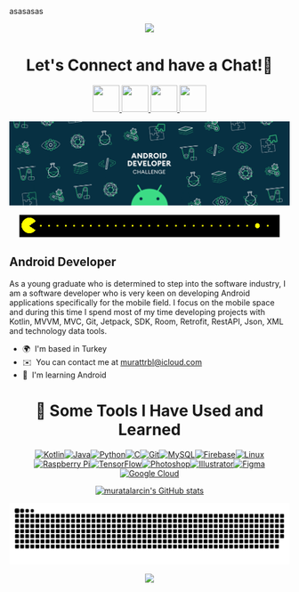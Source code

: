 asasasas
<p align="center">
  <img src="https://capsule-render.vercel.app/api?text=Hey%20Everyone!%F0%9F%95%B9%EF%B8%8F&animation=fadeIn&type=waving&color=gradient&height=100"/>
</p>

<h1 align="center">
  Let's Connect and have a Chat!💬
</h1>

<p align="center">
<a href="https://www.github.com/muratalarcin" target="_blank" rel="noreferrer">
  <picture>
    <source media="(prefers-color-scheme: dark)" srcset="https://raw.githubusercontent.com/danielcranney/readme-generator/main/public/icons/socials/github-dark.svg" />
    <source media="(prefers-color-scheme: light)" srcset="https://raw.githubusercontent.com/danielcranney/readme-generator/main/public/icons/socials/github.svg" />
    <img src="https://raw.githubusercontent.com/danielcranney/readme-generator/main/public/icons/socials/github.svg" width="48" height="48" />
  </picture>
</a>

<a href="https://www.linkedin.com/in/murat-alarcin" target="_blank" rel="noreferrer">
  <picture>
    <source media="(prefers-color-scheme: dark)" srcset="https://raw.githubusercontent.com/danielcranney/readme-generator/main/public/icons/socials/linkedin-dark.svg" />
    <source media="(prefers-color-scheme: light)" srcset="https://raw.githubusercontent.com/danielcranney/readme-generator/main/public/icons/socials/linkedin.svg" />
    <img src="https://raw.githubusercontent.com/danielcranney/readme-generator/main/public/icons/socials/linkedin.svg" width="48" height="48" />
  </picture>
</a>

<a href="https://medium.com/@muratalarcin" target="_blank" rel="noreferrer">
  <picture>
    <source media="(prefers-color-scheme: dark)" srcset="https://raw.githubusercontent.com/danielcranney/readme-generator/main/public/icons/socials/medium-dark.svg" />
    <source media="(prefers-color-scheme: light)" srcset="https://raw.githubusercontent.com/danielcranney/readme-generator/main/public/icons/socials/medium.svg" />
    <img src="https://raw.githubusercontent.com/danielcranney/readme-generator/main/public/icons/socials/medium.svg" width="48" height="48" />
  </picture>
</a>

<a href="https://www.instagram.com/murattrbl" target="_blank" rel="noreferrer">
  <picture>
    <source media="(prefers-color-scheme: dark)" srcset="https://raw.githubusercontent.com/danielcranney/readme-generator/main/public/icons/socials/instagram.svg" />
    <source media="(prefers-color-scheme: light)" srcset="https://raw.githubusercontent.com/danielcranney/readme-generator/main/public/icons/socials/instagram.svg" />
    <img src="https://raw.githubusercontent.com/danielcranney/readme-generator/main/public/icons/socials/medium.svg" width="48" height="48" />
  </picture>
</a>
</p>

<p align="center">
  <img src="https://github.com/muratalarcin/muratalarcin/blob/main/1.gif" width="auto" height="auto">
</p>

<p align="center">
  <img src="https://github.com/muratalarcin/muratalarcin/blob/main/11.gif" width="auto" height="auto">
</p>


Android Developer
-----------------

As a young graduate who is determined to step into the software industry, I am a software developer who is very keen on developing Android applications specifically for the mobile field. I focus on the mobile space and during this time I spend most of my time developing projects with Kotlin, MVVM, MVC, Git, Jetpack, SDK, Room, Retrofit, RestAPI, Json, XML and technology data tools.

* 🌍  I'm based in Turkey
* ✉️  You can contact me at [murattrbl@icloud.com](mailto:murattrbl@icloud.com)
* 🧠  I'm learning Android

<h1 align="center">
  🚀  Some Tools I Have Used and Learned
</h1>




<p align="center">
<a href="https://kotlinlang.org/" target="_blank" rel="noreferrer"><img src="https://raw.githubusercontent.com/danielcranney/readme-generator/main/public/icons/skills/kotlin-colored.svg" width="36" height="36" alt="Kotlin" /></a><a href="https://www.oracle.com/java/" target="_blank" rel="noreferrer"><img src="https://raw.githubusercontent.com/danielcranney/readme-generator/main/public/icons/skills/java-colored.svg" width="36" height="36" alt="Java" /></a><a href="https://www.python.org/" target="_blank" rel="noreferrer"><img src="https://raw.githubusercontent.com/danielcranney/readme-generator/main/public/icons/skills/python-colored.svg" width="36" height="36" alt="Python" /></a><a href="https://docs.microsoft.com/en-us/cpp/?view=msvc-170" target="_blank" rel="noreferrer"><img src="https://raw.githubusercontent.com/danielcranney/readme-generator/main/public/icons/skills/c-colored.svg" width="36" height="36" alt="C" /></a><a href="https://git-scm.com/" target="_blank" rel="noreferrer"><img src="https://raw.githubusercontent.com/danielcranney/readme-generator/main/public/icons/skills/git-colored.svg" width="36" height="36" alt="Git" /></a><a href="https://www.mysql.com/" target="_blank" rel="noreferrer"><img src="https://raw.githubusercontent.com/danielcranney/readme-generator/main/public/icons/skills/mysql-colored.svg" width="36" height="36" alt="MySQL" /></a><a href="https://firebase.google.com/" target="_blank" rel="noreferrer"><img src="https://raw.githubusercontent.com/danielcranney/readme-generator/main/public/icons/skills/firebase-colored.svg" width="36" height="36" alt="Firebase" /></a><a href="https://www.linux.org" target="_blank" rel="noreferrer"><img src="https://raw.githubusercontent.com/danielcranney/readme-generator/main/public/icons/skills/linux-colored.svg" width="36" height="36" alt="Linux" /></a><a href="https://www.raspberrypi.org/" target="_blank" rel="noreferrer"><img src="https://raw.githubusercontent.com/danielcranney/readme-generator/main/public/icons/skills/raspberrypi-colored.svg" width="36" height="36" alt="Raspberry Pi" /></a><a href="https://www.tensorflow.org/" target="_blank" rel="noreferrer"><img src="https://raw.githubusercontent.com/danielcranney/readme-generator/main/public/icons/skills/tensorflow-colored.svg" width="36" height="36" alt="TensorFlow" /></a><a href="https://www.adobe.com/uk/products/photoshop.html" target="_blank" rel="noreferrer"><img src="https://raw.githubusercontent.com/danielcranney/readme-generator/main/public/icons/skills/photoshop-colored.svg" width="36" height="36" alt="Photoshop" /></a><a href="https://www.adobe.com/uk/products/illustrator.html" target="_blank" rel="noreferrer"><img src="https://raw.githubusercontent.com/danielcranney/readme-generator/main/public/icons/skills/illustrator-colored.svg" width="36" height="36" alt="Illustrator" /></a><a href="https://www.figma.com/" target="_blank" rel="noreferrer"><img src="https://raw.githubusercontent.com/danielcranney/readme-generator/main/public/icons/skills/figma-colored.svg" width="36" height="36" alt="Figma" /></a><a href="https://cloud.google.com/" target="_blank" rel="noreferrer"><img src="https://raw.githubusercontent.com/danielcranney/readme-generator/main/public/icons/skills/googlecloud-colored.svg" width="36" height="36" alt="Google Cloud" /></a>
</p>


<p align="center">
<a href="http://www.github.com/muratalarcin"><img src="https://github-readme-stats.vercel.app/api?username=muratalarcin&show_icons=true&hide=issues,contribs&count_private=true&title_color=2f97c1&text_color=0cf574&icon_color=f5b700&bg_color=040f0f&hide_border=false&show_icons=true" alt="muratalarcin's GitHub stats" /></a>
</p>



<picture>
  <source media="(prefers-color-scheme: dark)" srcset="https://raw.githubusercontent.com/platane/platane/output/github-contribution-grid-snake-dark.svg">
  <source media="(prefers-color-scheme: light)" srcset="https://raw.githubusercontent.com/platane/platane/output/github-contribution-grid-snake.svg">
  <img alt="github contribution grid snake animation" src="https://raw.githubusercontent.com/platane/platane/output/github-contribution-grid-snake.svg">
</picture>

<p align="center">
  <img src="https://capsule-render.vercel.app/api?type=waving&color=gradient&height=100&section=footer"/>
</p>

